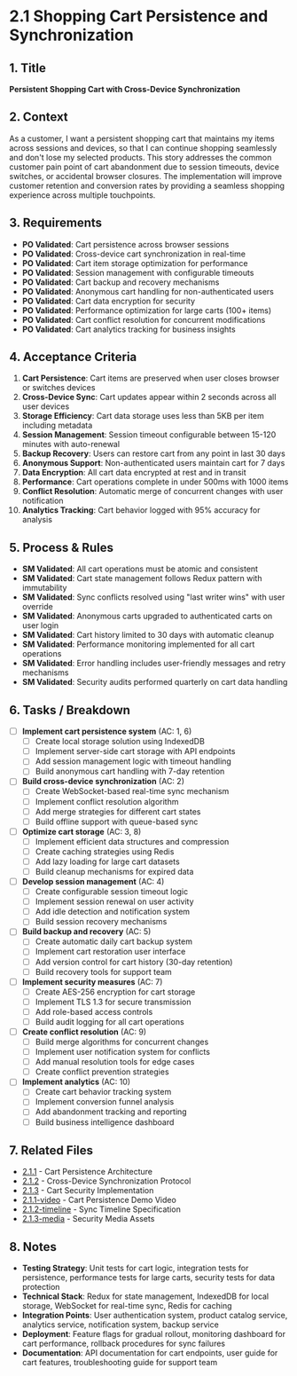 # 2.1 Shopping Cart Persistence and Synchronization

## 1. Title
**Persistent Shopping Cart with Cross-Device Synchronization**

## 2. Context
As a customer, I want a persistent shopping cart that maintains my items across sessions and devices, so that I can continue shopping seamlessly and don't lose my selected products. This story addresses the common customer pain point of cart abandonment due to session timeouts, device switches, or accidental browser closures. The implementation will improve customer retention and conversion rates by providing a seamless shopping experience across multiple touchpoints.

## 3. Requirements
- **PO Validated**: Cart persistence across browser sessions
- **PO Validated**: Cross-device cart synchronization in real-time
- **PO Validated**: Cart item storage optimization for performance
- **PO Validated**: Session management with configurable timeouts
- **PO Validated**: Cart backup and recovery mechanisms
- **PO Validated**: Anonymous cart handling for non-authenticated users
- **PO Validated**: Cart data encryption for security
- **PO Validated**: Performance optimization for large carts (100+ items)
- **PO Validated**: Cart conflict resolution for concurrent modifications
- **PO Validated**: Cart analytics tracking for business insights

## 4. Acceptance Criteria
1. **Cart Persistence**: Cart items are preserved when user closes browser or switches devices
2. **Cross-Device Sync**: Cart updates appear within 2 seconds across all user devices
3. **Storage Efficiency**: Cart data storage uses less than 5KB per item including metadata
4. **Session Management**: Session timeout configurable between 15-120 minutes with auto-renewal
5. **Backup Recovery**: Users can restore cart from any point in last 30 days
6. **Anonymous Support**: Non-authenticated users maintain cart for 7 days
7. **Data Encryption**: All cart data encrypted at rest and in transit
8. **Performance**: Cart operations complete in under 500ms with 1000 items
9. **Conflict Resolution**: Automatic merge of concurrent changes with user notification
10. **Analytics Tracking**: Cart behavior logged with 95% accuracy for analysis

## 5. Process & Rules
- **SM Validated**: All cart operations must be atomic and consistent
- **SM Validated**: Cart state management follows Redux pattern with immutability
- **SM Validated**: Sync conflicts resolved using "last writer wins" with user override
- **SM Validated**: Anonymous carts upgraded to authenticated carts on user login
- **SM Validated**: Cart history limited to 30 days with automatic cleanup
- **SM Validated**: Performance monitoring implemented for all cart operations
- **SM Validated**: Error handling includes user-friendly messages and retry mechanisms
- **SM Validated**: Security audits performed quarterly on cart data handling

## 6. Tasks / Breakdown
- [ ] **Implement cart persistence system** (AC: 1, 6)
  - [ ] Create local storage solution using IndexedDB
  - [ ] Implement server-side cart storage with API endpoints
  - [ ] Add session management logic with timeout handling
  - [ ] Build anonymous cart handling with 7-day retention
- [ ] **Build cross-device synchronization** (AC: 2)
  - [ ] Create WebSocket-based real-time sync mechanism
  - [ ] Implement conflict resolution algorithm
  - [ ] Add merge strategies for different cart states
  - [ ] Build offline support with queue-based sync
- [ ] **Optimize cart storage** (AC: 3, 8)
  - [ ] Implement efficient data structures and compression
  - [ ] Create caching strategies using Redis
  - [ ] Add lazy loading for large cart datasets
  - [ ] Build cleanup mechanisms for expired data
- [ ] **Develop session management** (AC: 4)
  - [ ] Create configurable session timeout logic
  - [ ] Implement session renewal on user activity
  - [ ] Add idle detection and notification system
  - [ ] Build session recovery mechanisms
- [ ] **Build backup and recovery** (AC: 5)
  - [ ] Create automatic daily cart backup system
  - [ ] Implement cart restoration user interface
  - [ ] Add version control for cart history (30-day retention)
  - [ ] Build recovery tools for support team
- [ ] **Implement security measures** (AC: 7)
  - [ ] Create AES-256 encryption for cart storage
  - [ ] Implement TLS 1.3 for secure transmission
  - [ ] Add role-based access controls
  - [ ] Build audit logging for all cart operations
- [ ] **Create conflict resolution** (AC: 9)
  - [ ] Build merge algorithms for concurrent changes
  - [ ] Implement user notification system for conflicts
  - [ ] Add manual resolution tools for edge cases
  - [ ] Create conflict prevention strategies
- [ ] **Implement analytics** (AC: 10)
  - [ ] Create cart behavior tracking system
  - [ ] Implement conversion funnel analysis
  - [ ] Add abandonment tracking and reporting
  - [ ] Build business intelligence dashboard

## 7. Related Files
- [2.1.1](./2.1.1.md) - Cart Persistence Architecture
- [2.1.2](./2.1.2.md) - Cross-Device Synchronization Protocol
- [2.1.3](./2.1.3.md) - Cart Security Implementation
- [2.1.1-video](./2.1.1-video.md) - Cart Persistence Demo Video
- [2.1.2-timeline](./2.1.2-timeline.md) - Sync Timeline Specification
- [2.1.3-media](./2.1.3-media.md) - Security Media Assets

## 8. Notes
- **Testing Strategy**: Unit tests for cart logic, integration tests for persistence, performance tests for large carts, security tests for data protection
- **Technical Stack**: Redux for state management, IndexedDB for local storage, WebSocket for real-time sync, Redis for caching
- **Integration Points**: User authentication system, product catalog service, analytics service, notification system, backup service
- **Deployment**: Feature flags for gradual rollout, monitoring dashboard for cart performance, rollback procedures for sync failures
- **Documentation**: API documentation for cart endpoints, user guide for cart features, troubleshooting guide for support team
